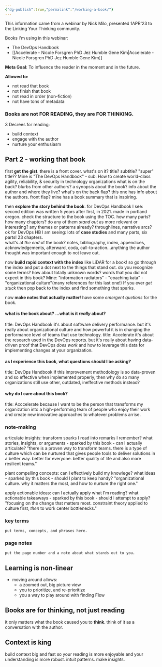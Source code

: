 ```yaml
---
{"dg-publish":true,"permalink":"/working-a-book/"}
---
```


This information came from a webinar by Nick Milo, presented 1APR'23 to the Linking Your Thinking community.

Books I'm using in this webinar:
- The DevOps Handbook
- [[Accelerate - Nicole Forsgren PhD Jez Humble Gene Kim\|Accelerate - Nicole Forsgren PhD Jez Humble Gene Kim]]

**Meta Goal:**
To influence the reader in the moment and in the future.

**Allowed to:**
- not read that book
- not finish that book
- not read in order (non-fiction)
- not have tons of metadata

### Books are not FOR READING, they are FOR THINKING.

3 Decrees for reading:
- build context
- engage with the author
- nurture your enthusiasm

## Part 2 - working that book
first **get the gist**. there is a front cover. what's on it?
title? subtitle? "super" title??
Mine is "The DevOps Handbook" - sub: How to create world-class agility, reliability, & security in technology organizations
what is on the back? blurbs from other authors? a synopsis about the book? info about the author and where they live?
what's on the back flap? this one has info about the authors.
front flap? mine has a book summary that is inspiring.

then **explore the story behind the book**. for DevOps Handbook I see:
second edition was written 5 years after first, in 2021. made in portland oregon. check the structure to the book using the TOC. how many parts? how many chapters? do any of them *stand out* as more relevant or interesting? any themes or patterns already? throughlines, narrative arcs? 
ok for DevOps HB I am seeing: lots of **case studies** and many parts, six parts! 23 chapters.  
what's at *the end* of the book? notes, bibliography, index, appendices, acknowledgements, afterward, coda, call-to-action...anything the author thought was important enough to not leave out.

now **build rapid context with the index** like LiDAR for a book! so go through the index and put a dot next to the things that stand out. do you recognize some terms? how about totally unknown words? words that you did not expect in this book? 
Mine: "information radiators" - "coaching kata" - "organizational culture"(many references for this last one!)
If you ever *get stuck* then pop back to the index and find something that sparks.

now **make notes that actually matter**! have some *emergent quetions* for the book.
#### what is the book about? ...what is it *really* about?
title: DevOps Handbook
		it's about software delivery performance. but it's really about organizational culture and how powerful it is in changing the performance level of teams that use technology.
title: Accelerate
		it's about the research used in the DevOps reports. but it's really about  having data-driven proof that DevOps *does work* and how to leverage this data for implementing changes at your organization.
#### as I experience this book, what questions should I be asking?
title: DevOps Handbook
		if this improvement methodology is so data-proven and so effective when implemented properly, then why do so many organizations still use other, outdated, ineffective methods instead?
#### why do I care about this book?
title: Acccelerate
		because I want to be the person that transforms my organization into a high-performing team of people who enjoy their work and create new innovative approaches to whatever problems arrise.


### note-making
articulate insights: transform sparks I read into remarks I remember?
		what stories, insights, or arguments - sparked by this book - can I actually articulate?
"there is a proven way to transform teams. there is a type of culture which can be nurtured that gives people tools to deliver solutions in a better way. better for everyone. better quality of life and also more resilient teams."

plant compelling concepts: can I effectively build my knowlege?
		what ideas - sparked by this book - should I plant to keep handy?
"organizational culture. why it matters the most, and how to nurture the right one."

apply actionable ideas: can I actually apply what I'm reading?
		what actionable takeaways - sparked by this book - should I attempt to apply?
"focusing on the change that matters most. constraint theory applied to culture first, *then* to work center bottlenecks."

### key terms
	put terms, concepts, and phrases here.

### page notes
	put the page number and a note about what stands out to you.


## Learning is non-linear
- moving around allows:
	- a zoomed out, big picture view
	- you to prioritize, and re-prioritize
	- you a way to play around with finding Flow
## Books are for thinking, not just reading
it only matters what the book caused you to **think**.
think of it as a conversation with the author.
## Context is king
build context big and fast so your reading is more enjoyable and your understanding is more robust.
intuit patterns.
make insights.